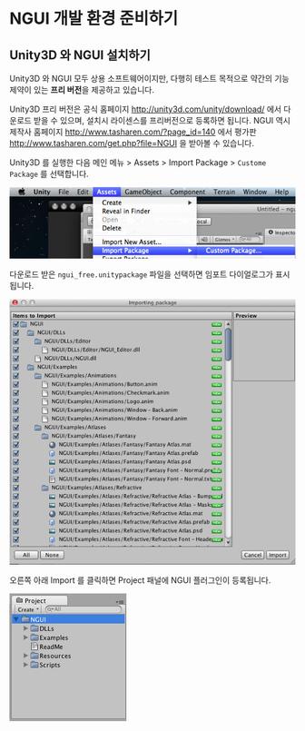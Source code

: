 # NGUI 개발 환경 준비하기

## Unity3D 와 NGUI 설치하기

Unity3D 와 NGUI 모두 상용 소프트웨어이지만, 다행히 테스트 목적으로 약간의 기능 제약이 있는 **프리 버전**을 제공하고 있습니다. 

Unity3D 프리 버전은 공식 홈페이지 <http://unity3d.com/unity/download/> 에서 다운로드 받을 수 있으며, 설치시 라이센스를 프리버전으로 등록하면 됩니다. NGUI 역시 제작사 홈페이지 <http://www.tasharen.com/?page_id=140> 에서 평가판 <http://www.tasharen.com/get.php?file=NGUI> 을 받아볼 수 있습니다.

Unity3D 를 실행한 다음 메인 메뉴 > Assets > Import Package > `Custome Package` 를 선택합니다.

![custom_package](Images/editor.menu.assets.import_package.custom_package.png)

다운로드 받은 `ngui_free.unitypackage` 파일을 선택하면 임포트 다이얼로그가 표시됩니다.

![custom_package](Images/editor.import_package.ngui.png)

오른쪽 아래 Import 를 클릭하면 Project 패널에 NGUI 플러그인이 등록됩니다.

![custom_package](Images/editor.project.ngui.png)


